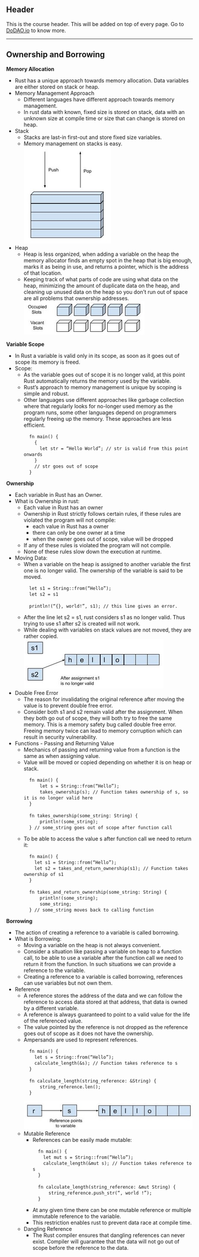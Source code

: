 ## Header
This is the course header. This will be added on top of every page. Go to [DoDAO.io](https://www.dodao.io) to know more.

 ---
 
 ## Ownership and Borrowing
 
 **Memory Allocation**        
- Rust has a unique approach towards memory allocation. Data variables are either stored on stack or heap.
- Memory Management Approach
  * Different languages have different approach towards memory management.
  * In rust data with known, fixed size is stored on stack, data with an unknown size at compile time or size that can change is stored on heap.
- Stack
  * Stacks are last-in first-out and store fixed size variables.
  * Memory management on stacks is easy.
  ![Stack](https://github.com/DoDAO-io/dodao-rust-course/blob/2419453a452b44111d5fa63d76663c831ea83901/images/img_stack.jpg?raw=true)
- Heap
  * Heap is less organized, when adding a variable on the heap the memory allocator finds an empty spot in the heap that is big enough, marks it as being in use, and returns a pointer, which is the address of that location.
  * Keeping track of what parts of code are using what data on the heap, minimizing the amount of duplicate data on the heap, and cleaning up unused data on the heap so you don’t run out of space are all problems that ownership addresses.
  ![Heap](https://github.com/DoDAO-io/dodao-rust-course/blob/2419453a452b44111d5fa63d76663c831ea83901/images/img_heap.jpg?raw=true)
 
 **Variable Scope**        
- In Rust a variable is valid only in its scope, as soon as it goes out of scope its memory is freed.
- Scope:
  * As the variable goes out of scope it is no longer valid, at this point Rust automatically returns the memory used by the variable.
  * Rust’s approach to memory management is unique by scoping is simple and robust.
  * Other languages use different approaches like garbage collection where that regularly looks for no-longer used memory as the program runs, some other languages depend on programmers regularly freeing up the memory. These approaches are less efficient.
    ```
      fn main() {
        {
          let str = “Hello World”; // str is valid from this point onwards
        }
        // str goes out of scope
      }
    ```
 
 **Ownership**        
- Each variable in Rust has an Owner.
- What is Ownership in rust:
  * Each value in Rust has an owner
  * Ownership in Rust strictly follows certain rules, if these rules are violated the program will not compile:
    - each value in Rust has a owner
    - there can only be one owner at a time
    - when the owner goes out of scope, value will be dropped
  * If any of these rules is violated the program will not compile.
  * None of these rules slow down the execution at runtime.
- Moving Data:
  * When a variable on the heap is assigned to another variable the first one is no longer valid. The ownership of the variable is said to be moved.
    ```
      let s1 = String::from(“Hello”);
      let s2 = s1

      println!(“{}, world!”, s1); // this line gives an error.
    ```
  * After the line let s2 = s1, rust considers s1 as no longer valid. Thus trying to use s1 after s2 is created will not work.
  * While dealing with variables on stack values are not moved, they are rather copied.
  ![Moving Value](https://github.com/DoDAO-io/dodao-rust-course/blob/2419453a452b44111d5fa63d76663c831ea83901/images/img_move.jpg?raw=true)
- Double Free Error
  * The reason for invalidating the original reference after moving the value is to prevent double free error.
  * Consider both s1 and s2 remain valid after the assignment. When they both go out of scope, they will both try to free the same memory. This is a memory safety bug called double free error. Freeing memory twice can lead to memory corruption which can result in security vulnerability.
- Functions - Passing and Returning Value
  * Mechanics of passing and returning value from a function is the same as when assigning value.
  * Value will be moved or copied depending on whether it is on heap or stack.
    ```
      fn main() {
          let s = String::from(“Hello”);
          takes_ownership(s); // Function takes ownership of s, so it is no longer valid here
      }

      fn takes_ownership(some_string: String) {
          println!(some_string);
      } // some_string goes out of scope after function call
    ```
  * To be able to access the value s after function call we need to return it:
    ```
      fn main() {
        let s1 = String::from(“Hello”);
        let s2 = takes_and_return_ownership(s1); // Function takes ownership of s1
      }

      fn takes_and_return_ownership(some_string: String) {
          println!(some_string);
          some_string;
      } // some_string moves back to calling function
    ```
 
 **Borrowing**        
- The action of creating a reference to a variable is called borrowing.
- What is Borrowing:
  * Moving a variable on the heap is not always convenient.
  * Consider a situation like passing a variable on heap to a function call, to be able to use a variable after the function call we need to return it from the function. In such situations we can provide a reference to the variable.
  * Creating a reference to a variable is called borrowing, references can use variables but not own them.
- Reference
  * A reference stores the address of the data and we can follow the reference to access data stored at that address, that data is owned by a different variable.
  * A reference is always guaranteed to point to a valid value for the life of the referenced value.
  * The value pointed by the reference is not dropped as the reference goes out of scope as it does not have the ownership.
  * Ampersands are used to represent references.
    ```
      fn main() {
        let s = String::from(“Hello”);
        calculate_length(&s); // Function takes reference to s
      }

      fn calculate_length(string_reference: &String) {
          string_reference.len();
      }
    ```
    ![Reference](https://github.com/DoDAO-io/dodao-rust-course/blob/2419453a452b44111d5fa63d76663c831ea83901/images/img_reference.jpg?raw=true)
  - Mutable Reference
    * References can be easily made mutable:
      ```
        fn main() {
          let mut s = String::from(“Hello”);
          calculate_length(&mut s); // Function takes reference to s
        }

        fn calculate_length(string_reference: &mut String) {
            string_reference.push_str(“, world !”);
        }
      ```
    * At any given time there can be one mutable reference or multiple immutable reference to the variable.
    * This restriction enables rust to prevent data race at compile time.
  - Dangling Reference
    * The Rust compiler ensures that dangling references can never exist. Compiler will guarantee that the data will not go out of scope before the reference to the data.
 
 
